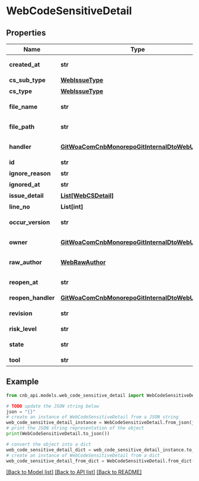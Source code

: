 # WebCodeSensitiveDetail


## Properties

Name | Type | Description | Notes
------------ | ------------- | ------------- | -------------
**created_at** | **str** | 问题创建时间 | [optional] 
**cs_sub_type** | [**WebIssueType**](WebIssueType.md) | 问题子类型 | [optional] 
**cs_type** | [**WebIssueType**](WebIssueType.md) | 问题类型 | [optional] 
**file_name** | **str** | 包含问题的文件名 | [optional] 
**file_path** | **str** | 包含问题的文件路径 | [optional] 
**handler** | [**GitWoaComCnbMonorepoGitInternalDtoWebUserInfo**](GitWoaComCnbMonorepoGitInternalDtoWebUserInfo.md) | 忽略人(平台信息) | [optional] 
**id** | **str** | 问题id | [optional] 
**ignore_reason** | **str** | 忽略原因 | [optional] 
**ignored_at** | **str** | 忽略时间 | [optional] 
**issue_detail** | [**List[WebCSDetail]**](WebCSDetail.md) | 问题详情 | [optional] 
**line_no** | **List[int]** | 问题行号 | [optional] 
**occur_version** | **str** | 问题发生版本 | [optional] 
**owner** | [**GitWoaComCnbMonorepoGitInternalDtoWebUserInfo**](GitWoaComCnbMonorepoGitInternalDtoWebUserInfo.md) | 问题责任人(平台信息) | [optional] 
**raw_author** | [**WebRawAuthor**](WebRawAuthor.md) | 问题责任人原生git信息 | [optional] 
**reopen_at** | **str** | 重新开启时间 | [optional] 
**reopen_handler** | [**GitWoaComCnbMonorepoGitInternalDtoWebUserInfo**](GitWoaComCnbMonorepoGitInternalDtoWebUserInfo.md) | 重新开启人 | [optional] 
**revision** | **str** | 问题所在版本 | [optional] 
**risk_level** | **str** | 问题等级 | [optional] 
**state** | **str** | 问题状态 开启/忽略 | [optional] 
**tool** | **str** | 扫描工具 | [optional] 

## Example

```python
from cnb_api.models.web_code_sensitive_detail import WebCodeSensitiveDetail

# TODO update the JSON string below
json = "{}"
# create an instance of WebCodeSensitiveDetail from a JSON string
web_code_sensitive_detail_instance = WebCodeSensitiveDetail.from_json(json)
# print the JSON string representation of the object
print(WebCodeSensitiveDetail.to_json())

# convert the object into a dict
web_code_sensitive_detail_dict = web_code_sensitive_detail_instance.to_dict()
# create an instance of WebCodeSensitiveDetail from a dict
web_code_sensitive_detail_from_dict = WebCodeSensitiveDetail.from_dict(web_code_sensitive_detail_dict)
```
[[Back to Model list]](../README.md#documentation-for-models) [[Back to API list]](../README.md#documentation-for-api-endpoints) [[Back to README]](../README.md)


